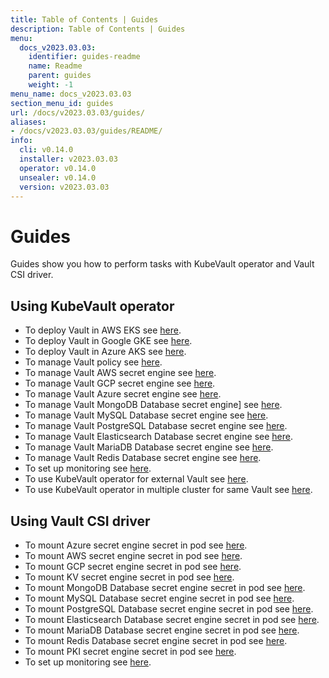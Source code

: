 ```yaml
---
title: Table of Contents | Guides
description: Table of Contents | Guides
menu:
  docs_v2023.03.03:
    identifier: guides-readme
    name: Readme
    parent: guides
    weight: -1
menu_name: docs_v2023.03.03
section_menu_id: guides
url: /docs/v2023.03.03/guides/
aliases:
- /docs/v2023.03.03/guides/README/
info:
  cli: v0.14.0
  installer: v2023.03.03
  operator: v0.14.0
  unsealer: v0.14.0
  version: v2023.03.03
---
```


# Guides

Guides show you how to perform tasks with KubeVault operator and Vault CSI driver.

## Using KubeVault operator

- To deploy Vault in AWS EKS see [here](/docs/v2023.03.03/guides/platforms/eks).
- To deploy Vault in Google GKE see [here](/docs/v2023.03.03/guides/platforms/gke).
- To deploy Vault in Azure AKS see [here](/docs/v2023.03.03/guides/platforms/aks).
- To manage Vault policy see [here](/docs/v2023.03.03/guides/policy-management/overview).
- To manage Vault AWS secret engine see [here](/docs/v2023.03.03/guides/secret-engines/aws/overview).
- To manage Vault GCP secret engine see [here](/docs/v2023.03.03/guides/secret-engines/gcp/overview).
- To manage Vault Azure secret engine see [here](/docs/v2023.03.03/guides/secret-engines/azure/overview).
- To manage Vault MongoDB Database secret engine] see [here](/docs/v2023.03.03/guides/secret-engines/mongodb/overview).
- To manage Vault MySQL Database secret engine see [here](/docs/v2023.03.03/guides/secret-engines/mysql/overview).
- To manage Vault PostgreSQL Database secret engine see [here](/docs/v2023.03.03/guides/secret-engines/postgres/overview).
- To manage Vault Elasticsearch Database secret engine see [here](/docs/v2023.03.03/guides/secret-engines/elasticsearch/overview).
- To manage Vault MariaDB Database secret engine see [here](/docs/v2023.03.03/guides/secret-engines/mariadb/overview).
- To manage Vault Redis Database secret engine see [here](/docs/v2023.03.03/guides/secret-engines/redis/overview).
- To set up monitoring see [here](/docs/v2023.03.03/guides/monitoring/overview).
- To use KubeVault operator for external Vault see [here](/docs/v2023.03.03/guides/platforms/external-vault).
- To use KubeVault operator in multiple cluster for same Vault see [here](/docs/v2023.03.03/guides/platforms/multi-cluster-vault).

## Using Vault CSI driver

- To mount Azure secret engine secret in pod see [here](/docs/v2023.03.03/guides/secret-engines/azure/csi-driver).
- To mount AWS secret engine secret in pod see [here](/docs/v2023.03.03/guides/secret-engines/aws/csi-driver).
- To mount GCP secret engine secret in pod see [here](/docs/v2023.03.03/guides/secret-engines/gcp/csi-driver).
- To mount KV secret engine secret in pod see [here](/docs/v2023.03.03/guides/secret-engines/kv/csi-driver).
- To mount MongoDB Database secret engine secret in pod see [here](/docs/v2023.03.03/guides/secret-engines/mongodb/csi-driver).
- To mount MySQL Database secret engine secret in pod see [here](/docs/v2023.03.03/guides/secret-engines/mysql/csi-driver).
- To mount PostgreSQL Database secret engine secret in pod see [here](/docs/v2023.03.03/guides/secret-engines/postgres/csi-driver).
- To mount Elasticsearch Database secret engine secret in pod see [here](/docs/v2023.03.03/guides/secret-engines/elasticsearch/csi-driver).
- To mount MariaDB Database secret engine secret in pod see [here](/docs/v2023.03.03/guides/secret-engines/mariadb/csi-driver).
- To mount Redis Database secret engine secret in pod see [here](/docs/v2023.03.03/guides/secret-engines/redis/csi-driver).
- To mount PKI secret engine secret in pod see [here](/docs/v2023.03.03/guides/secret-engines/pki/csi-driver).
- To set up monitoring see [here](/docs/v2023.03.03/guides/monitoring/overview).
